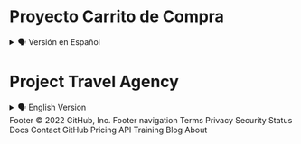 # Proyecto Carrito de Compra

<details>
    <summary>🗣️ Versión en Español</summary>
<details>
    <summary>🖥 Imagen Modo Pc</summary>

![web](https://user-images.githubusercontent.com/62949966/207377325-57758924-84a0-4b19-906c-45db3cc84335.png)

</details>

<details>
    <summary>📱 Imagen Modo Movil</summary>

![movil](https://user-images.githubusercontent.com/62949966/207377677-8c2b0b03-245f-4ab5-ac73-1f0005418d38.png)

</details>

## Bienvenido! 👋


[Carrito de Compra](https://diegudeveloper.github.io/Project-_Carrito_de_Compra_Js/) Otro proyecto con un nivel un poco más alto, el mismo se basa en una página web donde existen varios productos a los cuales se pueden seleccionar para su compra. Al seleccionar cualquier producto o productos, los mismos serán incorporados en el carrito mencionado con su descripción y cantidad. 


Dicho carrito contará con la característica de sumar en cantidad los productos seleccionados, así cómo la eliminación de los mismos y la opción de vaciar carrito.


Este proyecto fue realizado con Html para su estructurá, css para su estilo y javascript para su dinamismo.


## ¡Si te gusta mi proyecto, tómalo y práctica, con el podrás mejorar tus habilidades y hasta podrías enseñarme diferentes cosas! ¡Ayudame a Mejorar! 🚀

</details>

# Project Travel Agency

<details>
    <summary>🗣️ English Version</summary>
<details>
    <summary>🖥 Pc Mode image</summary>

![web](https://user-images.githubusercontent.com/62949966/207377325-57758924-84a0-4b19-906c-45db3cc84335.png)

</details>

<details>
    <summary>📱 Mobile Mode Image</summary>

![movil](https://user-images.githubusercontent.com/62949966/207377677-8c2b0b03-245f-4ab5-ac73-1f0005418d38.png)

</details>

## Welcome! 👋


[shopping cart](https://diegudeveloper.github.io/Project-_Carrito_de_Compra_Js/) Another project with a slightly higher level, it is based on a web page where there are several products that can be selected for purchase. When selecting any product or products, they will be incorporated in the mentioned cart with their description and quantity. 


This cart will have the feature of adding in quantity the selected products, as well as the elimination of the same ones and the option to empty the cart.


This project was made with Html for its structure, css for its style and javascript for its dynamism.


## ¡If you like my project, take it and practice, with it you can improve your skills and you could even teach me different things! Help me improve! 🚀

</details>
Footer
© 2022 GitHub, Inc.
Footer navigation
Terms
Privacy
Security
Status
Docs
Contact GitHub
Pricing
API
Training
Blog
About
